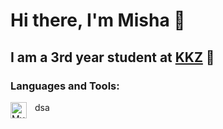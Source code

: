 # Hi there, I'm Misha 👋 

## I am a 3rd year student at [KKZ] 🏫

### Languages and Tools:
<img align="left" alt="MySQL" width="26px" src="https://cdn.jsdelivr.net/gh/devicons/devicon/icons/mysql/mysql-original.svg" style="padding-right:10px;">

dsa
<br />
<br />

[KKZ]: https://kkz.net.ua/
